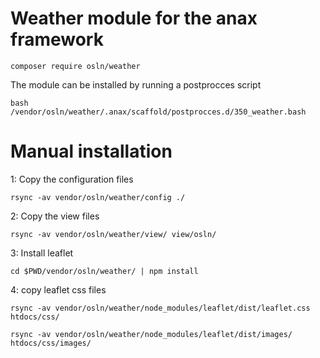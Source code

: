 # Weather module for the anax framework
`composer require osln/weather`

The module can be installed by running a postprocces script

`bash /vendor/osln/weather/.anax/scaffold/postprocces.d/350_weather.bash`
# Manual installation

1: Copy the configuration files

`rsync -av vendor/osln/weather/config ./`

2: Copy the view files

`rsync -av vendor/osln/weather/view/ view/osln/`

3: Install leaflet

`cd $PWD/vendor/osln/weather/ | npm install`

4: copy leaflet css files

`rsync -av vendor/osln/weather/node_modules/leaflet/dist/leaflet.css htdocs/css/`

`rsync -av vendor/osln/weather/node_modules/leaflet/dist/images/ htdocs/css/images/`
